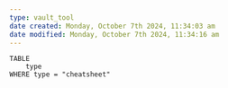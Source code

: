 ```yaml
---
type: vault_tool
date created: Monday, October 7th 2024, 11:34:03 am
date modified: Monday, October 7th 2024, 11:34:16 am
---
```

```dataview
TABLE
	type
WHERE type = "cheatsheet"
```